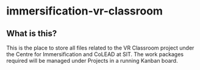 # immersification-vr-classroom

## What is this?
This is the place to store all files related to the VR Classroom project under the Centre for Immersification and CoLEAD at SIT.
The work packages required will be managed under Projects in a running Kanban board.
